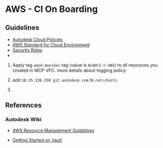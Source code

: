 # AWS - CI On Boarding

## Guidelines

- [Autodesk Cloud Policies](https://wiki.autodesk.com/display/DOJO/Autodesk+Cloud+Policies)
- [AWS Standard for Cloud Environment](https://wiki.autodesk.com/display/DOJO/AWS+Standards+for+Cloud+Environments)
- [Security Roles](https://wiki.autodesk.com/display/DOJO/Integrated+Account+Security+Roles)
- 
1. Apply tag `adsk:moniker` tag (value is `ACADCI-C-UW2`) to all resources you created in MCP VPC.
more details about togging policy: 

2. add ```10.35.136.250 git.autodesk.com``` to ```/etc/hosts```
3. 
## References

### Autodesk Wiki
- [AWS Resource Management Guidelines](https://wiki.autodesk.com/display/DOJO/AWS+Resource+Management+Guidelines)

- [Getting Started on Vault](https://wiki.autodesk.com/display/DOJO/Getting+Started+on+HCVault#tab-HC+Vault+CLI)
<!--stackedit_data:
eyJoaXN0b3J5IjpbOTgxNDQ2Mjk1LDk5MDk5Nzk5NCwtMjA3ND
Y5NTQwLC04MzIxNDU2NjgsMTc2MzE0NDg3Niw3NDI3Mjk4Niw4
NzkyMjA2NjZdfQ==
-->